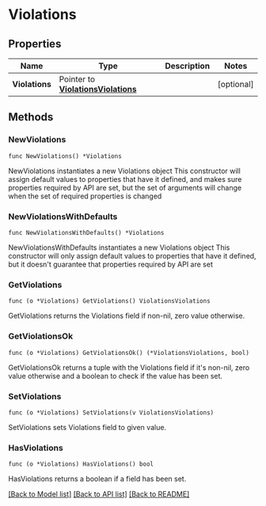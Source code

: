 # Violations

## Properties

Name | Type | Description | Notes
------------ | ------------- | ------------- | -------------
**Violations** | Pointer to [**ViolationsViolations**](ViolationsViolations.md) |  | [optional] 

## Methods

### NewViolations

`func NewViolations() *Violations`

NewViolations instantiates a new Violations object
This constructor will assign default values to properties that have it defined,
and makes sure properties required by API are set, but the set of arguments
will change when the set of required properties is changed

### NewViolationsWithDefaults

`func NewViolationsWithDefaults() *Violations`

NewViolationsWithDefaults instantiates a new Violations object
This constructor will only assign default values to properties that have it defined,
but it doesn't guarantee that properties required by API are set

### GetViolations

`func (o *Violations) GetViolations() ViolationsViolations`

GetViolations returns the Violations field if non-nil, zero value otherwise.

### GetViolationsOk

`func (o *Violations) GetViolationsOk() (*ViolationsViolations, bool)`

GetViolationsOk returns a tuple with the Violations field if it's non-nil, zero value otherwise
and a boolean to check if the value has been set.

### SetViolations

`func (o *Violations) SetViolations(v ViolationsViolations)`

SetViolations sets Violations field to given value.

### HasViolations

`func (o *Violations) HasViolations() bool`

HasViolations returns a boolean if a field has been set.


[[Back to Model list]](HOW-TO.md#documentation-for-models) [[Back to API list]](HOW-TO.md#documentation-for-api-endpoints) [[Back to README]](HOW-TO.md)


